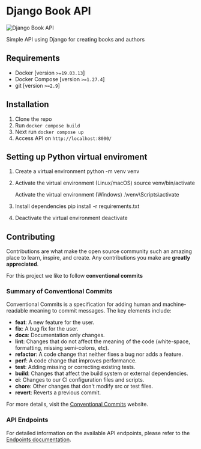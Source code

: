 # Django Book API
![Django Book API](https://github.com/abu271/book-api/workflows/Python%20application/badge.svg)

Simple API using Django for creating books and authors

## **Requirements**
- Docker [version `>=19.03.13`]
- Docker Compose [version `>=1.27.4`]
- git [version `>=2.9`]

## **Installation**
1. Clone the repo
2. Run `docker compose build`
3. Next run `docker compose up`
4. Access API on `http://localhost:8000/`

## **Setting up Python virtual enviroment**
1. Create a virtual environment
python -m venv venv

2. Activate the virtual environment (Linux/macOS)
source venv/bin/activate

    Activate the virtual environment (Windows)
.\venv\Scripts\activate

3. Install dependencies
pip install -r requirements.txt

4. Deactivate the virtual environment
deactivate

## Contributing

Contributions are what make the open source community such an amazing place to learn, inspire, and create. Any contributions you make are **greatly appreciated**.

For this project we like to follow **conventional commits**

### Summary of Conventional Commits

Conventional Commits is a specification for adding human and machine-readable meaning to commit messages. The key elements include:

- **feat**: A new feature for the user.
- **fix**: A bug fix for the user.
- **docs**: Documentation only changes.
- **lint**: Changes that do not affect the meaning of the code (white-space, formatting, missing semi-colons, etc).
- **refactor**: A code change that neither fixes a bug nor adds a feature.
- **perf**: A code change that improves performance.
- **test**: Adding missing or correcting existing tests.
- **build**: Changes that affect the build system or external dependencies.
- **ci**: Changes to our CI configuration files and scripts.
- **chore**: Other changes that don't modify src or test files.
- **revert**: Reverts a previous commit.

For more details, visit the [Conventional Commits](https://www.conventionalcommits.org/en/v1.0.0/) website.

### API Endpoints
For detailed information on the available API endpoints, please refer to the [Endpoints documentation](Endpoints.md).